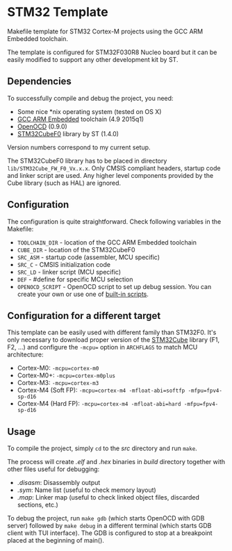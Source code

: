 # STM32 Template

Makefile template for STM32 Cortex-M projects using the GCC ARM Embedded
toolchain.

The template is configured for STM32F030R8 Nucleo board but it can be easily
modified to support any other development kit by ST.

## Dependencies

To successfully compile and debug the project, you need:

- Some nice *nix operating system (tested on OS X)
- [GCC ARM Embedded][1] toolchain (4.9 2015q1)
- [OpenOCD][2] (0.9.0)
- [STM32CubeF0][3] library by ST (1.4.0)

Version numbers correspond to my current setup.

The STM32CubeF0 library has to be placed in directory
``lib/STM32Cube_FW_F0_Vx.x.x``. Only CMSIS compliant headers, startup code and
linker script are used. Any higher level components provided by the Cube library
(such as HAL) are ignored.

## Configuration

The configuration is quite straightforward. Check following variables in the
Makefile:

- ``TOOLCHAIN_DIR`` - location of the GCC ARM Embedded toolchain
- ``CUBE_DIR`` - location of the STM32CubeF0
- ``SRC_ASM`` - startup code (assembler, MCU specific)
- ``SRC_C`` - CMSIS initialization code
- ``SRC_LD`` - linker script (MCU specific)
- ``DEF`` - #define for specific MCU selection
- ``OPENOCD_SCRIPT`` - OpenOCD script to set up debug session. You can create
  your own or use one of [built-in scripts][4].

## Configuration for a different target

This template can be easily used with different family than STM32F0. It's only
necessary to download proper version of the [STM32Cube][5] library
(F1, F2, ...) and configure the ``-mcpu=`` option in ``ARCHFLAGS`` to match MCU
architecture:

- Cortex-M0: ``-mcpu=cortex-m0``
- Cortex-M0+: ``-mcpu=cortex-m0plus``
- Cortex-M3: ``-mcpu=cortex-m3``
- Cortex-M4 (Soft FP): ``-mcpu=cortex-m4 -mfloat-abi=softfp -mfpu=fpv4-sp-d16``
- Cortex-M4 (Hard FP): ``-mcpu=cortex-m4 -mfloat-abi=hard -mfpu=fpv4-sp-d16``

## Usage

To compile the project, simply ``cd`` to the *src* directory and run ``make``.

The process will create *.elf* and *.hex* binaries in *build* directory together
with other files useful for debugging:

- *.disasm*: Disassembly output
- *.sym*: Name list (useful to check memory layout)
- *.map*: Linker map (useful to check linked object files, discarded sections,
  etc.)

To debug the project, run ``make gdb`` (which starts OpenOCD with GDB server)
followed by ``make debug`` in a different terminal (which starts GDB client with
TUI interface). The GDB is configured to stop at a breakpoint placed at the
beginning of main().

[1]: https://launchpad.net/gcc-arm-embedded
[2]: http://openocd.org/
[3]: http://www.st.com/web/catalog/tools/FM147/CL1794/SC961/SS1743/LN1897/PF260612
[4]: https://github.com/ntfreak/openocd/tree/master/tcl/board
[5]: http://www.st.com/web/catalog/tools/FM147/CL1794/SC961/SS1743/LN1897
